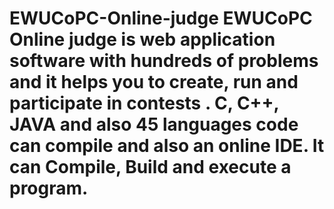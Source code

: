 # EWUCoPC-Online-judge EWUCoPC Online judge is web application software with hundreds of problems and it helps you to create, run and participate in contests . C, C++, JAVA and also 45 languages code can compile and also an online IDE. It can Compile, Build and execute a program.
